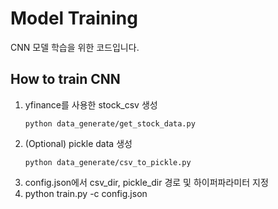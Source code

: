# Model Training 
CNN 모델 학습을 위한 코드입니다.

## How to train CNN
1. yfinance를 사용한 stock_csv 생성
    ```
    python data_generate/get_stock_data.py
    ``` 
2. (Optional) pickle data 생성
    ```
    python data_generate/csv_to_pickle.py
    ``` 
3. config.json에서 csv_dir, pickle_dir 경로 및 하이퍼파라미터 지정  
4. python train.py -c config.json